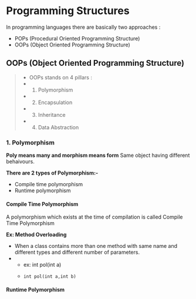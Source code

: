 # Programming Structures

In programming languages there are basically two approaches : 
  -  POPs (Procedural Oriented Programming Structure)
  -  OOPs (Object Oriented Programming Structure)

## OOPs (Object Oriented Programming Structure)

>- OOPs stands on 4 pillars :
>- 1. Polymorphism
>- 2. Encapsulation
>- 3. Inheritance
>- 4. Data Abstraction

### 1. Polymorphism
**Poly means many and morphism means form**
Same object having different behaivours.

**There are 2 types of Polymorphism:-**
- Compile time polymorphism
- Runtime polymorphism

#### Compile Time Polymorphism
A polymorphism which exists at the time of compilation is called Compile Time Polymorphism

**Ex: Method Overloading**
- When a class contains more than one method with same name and different types and different number of parameters.
- - ex: int pol(int a)
  -     int pol(int a,int b)

#### Runtime Polymorphism
